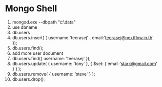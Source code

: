 # Mongo Shell
1. mongod.exe --dbpath "c:\data"
2. use dbname
3. db.users
4. db.users.insert( { username:'teerasej' , email:'teerasej@nextflow.in.th' });
5. db.users.find();
6. add more user document
7. db.users.find({ username: 'teerasej' });
8. db.users.update( { username: 'tony' }, { $set: { email:'stark@gmail.com' } } );
9. db.users.remove( { username: 'steve' } );
10. db.users.drop();
